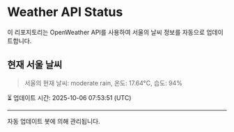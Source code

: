 
# Weather API Status

이 리포지토리는 OpenWeather API를 사용하여 서울의 날씨 정보를 자동으로 업데이트합니다.

## 현재 서울 날씨
> 서울의 현재 날씨: moderate rain, 온도: 17.64°C, 습도: 94%

⏳ 업데이트 시간: 2025-10-06 07:53:51 (UTC)

---
자동 업데이트 봇에 의해 관리됩니다.
